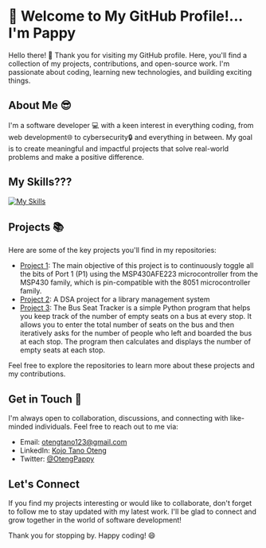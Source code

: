 # 👋 Welcome to My GitHub Profile!... I'm Pappy

Hello there! 👋 Thank you for visiting my GitHub profile. Here, you'll find a collection of my projects, contributions, and open-source work. I'm passionate about coding, learning new technologies, and building exciting things.

## About Me 😎

I'm a software developer 💻 with a keen interest in everything coding, from web development🌐 to cybersecurity🔒 and everything in between. My goal is to create meaningful and impactful projects that solve real-world problems and make a positive difference.

## My Skills???
[![My Skills](https://skillicons.dev/icons?i=py,js,html,css,c,cpp,figma,git,nodejs,arduino,autocad,mysql,php,ps,sqlite,vscode&perline=4)](https://skillicons.dev)

## Projects 📚

Here are some of the key projects you'll find in my repositories:

- [Project 1](https://github.com/pappykojo/Continuous-Bit-Toggling-using-Code-Composer-Studio): The main objective of this project is to continuously toggle all the bits of Port 1 (P1) using the MSP430AFE223 microcontroller from the MSP430 family, which is pin-compatible with the 8051 microcontroller family.
- [Project 2](https://github.com/pappykojo/Library-management-system): A DSA project for a library management system
- [Project 3](https://github.com/pappykojo/bus-seat-tracker): The Bus Seat Tracker is a simple Python program that helps you keep track of the number of empty seats on a bus at every stop. It allows you to enter the total number of seats on the bus and then iteratively asks for the number of people who left and boarded the bus at each stop. The program then calculates and displays the number of empty seats at each stop.

Feel free to explore the repositories to learn more about these projects and my contributions.


## Get in Touch 📱

I'm always open to collaboration, discussions, and connecting with like-minded individuals. Feel free to reach out to me via:

- Email: [otengtano123@gmail.com](mailto:otengtano123@gmail.com)
- LinkedIn: [Kojo Tano Oteng](https://www.linkedin.com/in/kojo-tano-oteng-890b8b210/)
- Twitter: [@OtengPappy](https://twitter.com/OtengPappy)

## Let's Connect

If you find my projects interesting or would like to collaborate, don't forget to follow me to stay updated with my latest work. I'll be glad to connect and grow together in the world of software development!

Thank you for stopping by. Happy coding! 😄

<!---
pappykojo/pappykojo is a ✨ special ✨ repository because its `README.md` (this file) appears on your GitHub profile.
You can click the Preview link to take a look at your changes.
--->
